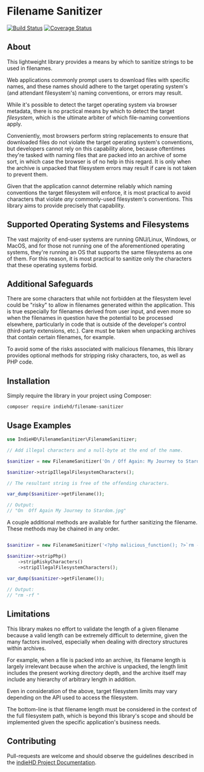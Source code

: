 # Filename Sanitizer
[![Build Status](https://travis-ci.org/indiehd/filename-sanitizer.svg?branch=master)](https://travis-ci.org/indiehd/filename-sanitizer)
[![Coverage Status](https://coveralls.io/repos/github/indiehd/filename-sanitizer/badge.svg?branch=master)](https://coveralls.io/github/indiehd/filename-sanitizer?branch=master)

## About ##

This lightweight library provides a means by which to sanitize strings to be used in filenames.

Web applications commonly prompt users to download files with specific names, and these names should adhere to the target operating system's (and attendant filesystem's) naming conventions, or errors may result.

While it's possible to detect the target operating system via browser metadata, there is no practical means by which to detect the target *filesystem*, which is the ultimate arbiter of which file-naming conventions apply.

Conveniently, most browsers perform string replacements to ensure that downloaded files do not violate the target operating system's conventions, but developers cannot rely on this capability alone, because oftentimes they're tasked with naming files that are packed into an archive of some sort, in which case the browser is of no help in this regard. It is only when the archive is unpacked that filesystem errors may result if care is not taken to prevent them.

Given that the application cannot determine reliably which naming conventions the target filesystem will enforce, it is most practical to avoid characters that violate *any* commonly-used filesystem's conventions. This library aims to provide precisely that capability.

## Supported Operating Systems and Filesystems ##

The vast majority of end-user systems are running GNU/Linux, Windows, or MacOS, and for those not running one of the aforementioned operating systems, they're running an OS that supports the same filesystems as one of them. For this reason, it is most practical to sanitize only the characters that these operating systems forbid.

## Additional Safeguards ##

There are some characters that while not forbidden at the filesystem level could be "risky" to allow in filenames generated within the application. This is true especially for filenames derived from user input, and even more so when the filenames in question have the potential to be processed elsewhere, particularly in code that is outside of the developer's control (third-party extensions, etc.). Care must be taken when unpacking archives that contain certain filenames, for example.

To avoid some of the risks associated with malicious filenames, this library provides optional methods for stripping risky characters, too, as well as PHP code.

## Installation ##

Simply require the library in your project using Composer:

```
composer require indiehd/filename-sanitizer
```

## Usage Examples ##

```php
use IndieHD\FilenameSanitizer\FilenameSanitizer;

// Add illegal characters and a null-byte at the end of the name.

$sanitizer = new FilenameSanitizer('On / Off Again: My Journey to Stardom.jpg' . chr(0));

$sanitizer->stripIllegalFilesystemCharacters();

// The resultant string is free of the offending characters.

var_dump($sanitizer->getFilename());

// Output:
// "On  Off Again My Journey to Stardom.jpg"
```

A couple additional methods are available for further sanitizing the filename. These methods may be chained in any order.

```php

$sanitizer = new FilenameSanitizer('<?php malicious_function(); ?>`rm -rf /`' . chr(0));

$sanitizer->stripPhp()
    ->stripRiskyCharacters()
    ->stripIllegalFilesystemCharacters();
    
var_dump($sanitizer->getFilename());

// Output:
// "rm -rf "
```

## Limitations ##

This library makes no effort to validate the length of a given filename because a valid length can be extremely difficult to determine, given the many factors involved, especially when dealing with directory structures within archives.

For example, when a file is packed into an archive, its filename length is largely irrelevant because when the archive is unpacked, the length limit includes the present working directory depth, and the archive itself may include any hierarchy of arbitrary length in addition.

Even in consideration of the above, target filesystem limits may vary depending on the API used to access the filesystem.

The bottom-line is that filename length must be considered in the context of the full filesystem path, which is beyond this library's scope and should be implemented given the specific application's business needs.

## Contributing ##

Pull-requests are welcome and should observe the guidelines described in the [indieHD Project Documentation](https://docs.indiehd.com/#/home/PULL-REQ).
